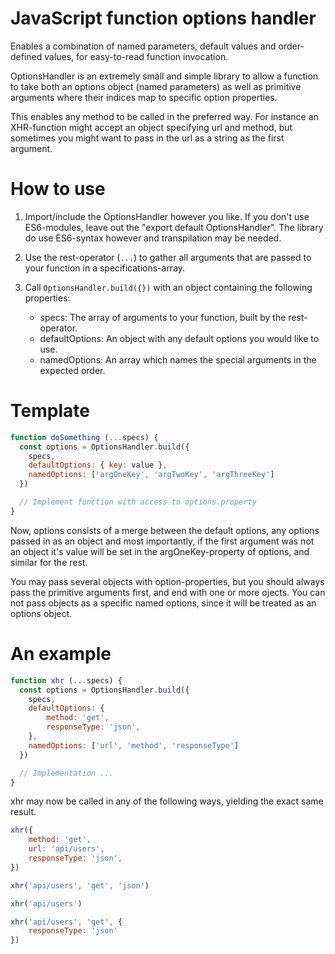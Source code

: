 # JavaScript function options handler
Enables a combination of named parameters, default values and order-defined values, for easy-to-read function invocation.

OptionsHandler is an extremely small and simple library to allow a function to take both an options object (named parameters) as well as primitive arguments where their indices map to specific option properties.

This enables any method to be called in the preferred way. For instance an XHR-function might accept an object specifying url and method, but sometimes you might want to pass in the url as a string as the first argument.

# How to use
1. Import/include the OptionsHandler however you like. If you don't use ES6-modules, leave out the "export default OptionsHandler". The library do use ES6-syntax however and transpilation may be needed.

2. Use the rest-operator (```...```) to gather all arguments that are passed to your function in a specifications-array.

3. Call ```OptionsHandler.build({})``` with an object containing the following properties:
     * specs: The array of arguments to your function, built by the rest-operator.
     * defaultOptions: An object with any default options you would like to use.
     * namedOptions: An array which names the special arguments in the expected order.

# Template
```js
function doSomething (...specs) {
  const options = OptionsHandler.build({
    specs,
    defaultOptions: { key: value },
    namedOptions: ['argOneKey', 'argTwoKey', 'argThreeKey']
  })

  // Implement function with access to options.property
}
```

Now, options consists of a merge between the default options, any options passed in as an object and most importantly, if the first argument was not an object it's value will be set in the argOneKey-property of options, and similar for the rest.
    
You may pass several objects with option-properties, but you should always pass the primitive arguments first, and end with one or more ojects. You can not pass objects as a specific named options, since it will be treated as an options object.

# An example
```js
function xhr (...specs) {
  const options = OptionsHandler.build({
    specs,
    defaultOptions: { 
        method: 'get',
        responseType: 'json',
    },
    namedOptions: ['url', 'method', 'responseType']
  })

  // Implementation ...
}
```

xhr may now be called in any of the following ways, yielding the exact same result.
```js
xhr({
    method: 'get',
    url: 'api/users',
    responseType: 'json',
})

xhr('api/users', 'get', 'json')

xhr('api/users')

xhr('api/users', 'get', {
    responseType: 'json'
})
```

